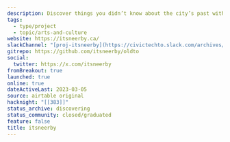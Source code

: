 ```yaml
---
description: Discover things you didn’t know about the city’s past with a photo web map. Using over 33,000 photos sourced* from the City of Toronto Archives, Toronto Public Library, and community members will be displayed on a web map, free for anyone to view and interact with. Any users can navigate to any park or neighbourhood using an open-source map tool, offering block-by-block browsing of historic Toronto photographs and community submissions.
tags:
  - type/project
  - topic/arts-and-culture
website: https://itsneerby.ca/
slackChannel: "[proj-itsneerby](https://civictechto.slack.com/archives/C0352L19ATE)"
gitrepo: https://github.com/itsneerby/oldto
social:
  twitter: https://x.com/itsneerby
fromBreakout: true
launched: true
online: true
dateActiveLast: 2023-03-05
source: airtable original
hacknight: "[[383]]"
status_archive: discovering
status_community: closed/graduated
feature: false
title: itsneerby
---
```

